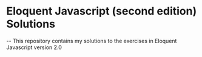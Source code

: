 # Eloquent Javascript (second edition) Solutions
--
This repository contains my solutions to the exercises in Eloquent Javascript version 2.0
